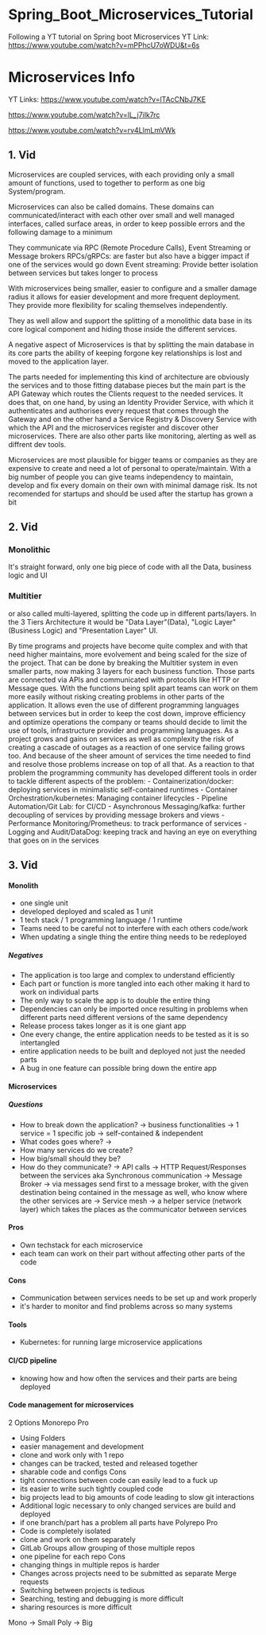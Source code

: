 # Spring_Boot_Microservices_Tutorial
Following a YT tutorial on Spring boot Microservices 
YT Link: https://www.youtube.com/watch?v=mPPhcU7oWDU&t=6s



# Microservices Info 

YT Links:
https://www.youtube.com/watch?v=lTAcCNbJ7KE

https://www.youtube.com/watch?v=lL_j7ilk7rc

https://www.youtube.com/watch?v=rv4LlmLmVWk

## 1. Vid
Microservices are coupled services, with each providing only a small amount of functions, used to together to perform as one big System/program.

Microservices can also be called domains.
These domains can communicated/interact with each other over small and well managed interfaces, called surface areas, in order to keep possible errors and the following damage to a minimum

They communicate via RPC (Remote Procedure Calls), Event Streaming or Message brokers
	RPCs/gRPCs: are faster but also have a bigger impact if one of the services would go down
	Event streaming: Provide better isolation between services but takes longer to process

With microservices being smaller, easier to configure and a smaller damage radius it allows for easier development and more frequent deployment. They provide more flexibility for scaling themselves independently. 

They as well allow and support the splitting of a monolithic data base in its core logical component and hiding those inside the different services.

A negative aspect of Microservices is that by splitting the main database in its core parts the ability of keeping forgone key relationships is lost and moved to the application layer.

The parts needed for implementing this kind of architecture are obviously the services and to those fitting database pieces but the main part is the API Gateway which routes the Clients request to the needed services. It does that, on one hand, by using an Identity Provider Service, with which it authenticates and authorises every request that comes through the Gateway and on the other hand a Service Registry & Discovery Service with which the API and the microservices register and discover other microservices.
There are also other parts like monitoring, alerting as well as diffrent dev tools.

Microservices are most plausible for bigger teams or companies as they are expensive to create and need a lot of personal to operate/maintain. With a big number of people you can give teams independency to maintain, develop and fix every domain on their own with minimal damage risk. 
Its not recomended for startups and should be used after the startup has grown a bit


## 2. Vid
### Monolithic
It's straight forward, only one big piece of code with all the Data, business logic and UI

### Multitier
or also called multi-layered, splitting the code up in different parts/layers. In the 3 Tiers Architecture it would be "Data Layer"(Data), "Logic Layer" (Business Logic) and "Presentation Layer" UI. 

By time programs and projects have become quite complex and with that need higher maintains, more evolvement and being scaled for the size of the project.
That can be done by breaking the Multitier system in even smaller parts, now making 3 layers for each business function. Those parts are connected via APIs and communicated with protocols like HTTP or Message ques. 
With the functions being split apart teams can work on them more easily without risking creating problems in other parts of the application. 
It allows even the use of different programming languages between services but in order to keep the cost down, improve efficiency and optimize operations the company or teams should decide to limit the use of tools, infrastructure provider and programming languages.
As a project grows and gains on services as well as complexity the risk of creating a cascade of outages as a reaction of one service failing grows too. And because of the sheer amount of services the time needed to find and resolve those problems increase on top of all that.
As a reaction to that problem the programming community has developed different tools in order to tackle different aspects of the problem:
	- Containerization/docker: deploying services in minimalistic self-contained runtimes 
	- Container Orchestration/kubernetes: Managing container lifecycles 
	- Pipeline Automation/Git Lab: for CI/CD
	- Asynchronous Messaging/kafka: further decoupling of services by providing message brokers and views
	- Performance Monitoring/Prometheus: to track performance of services
	- Logging and Audit/DataDog: keeping track and having an eye on everything that goes on in the services


## 3. Vid

#### Monolith
- one single unit
- developed deployed and scaled as 1 unit
- 1 tech stack / 1 programming language / 1 runtime
- Teams need to be careful not to interfere with each others code/work
- When updating a single thing the entire thing needs to be redeployed

##### Negatives
- The application is too large and complex to understand efficiently
- Each part or function is more tangled into each  other making it hard to work on individual parts
- The only way to scale the app is to double the entire thing
- Dependencies can only be imported once resulting in problems when different parts need different versions of the same dependency
- Release process takes longer as it is one giant app
- One every change, the entire application needs to be tested as it is so intertangled 
- entire application needs to be built and deployed not just the needed parts
- A bug in one feature can possible bring down the entire app

#### Microservices

##### Questions
- How to break down the application? 
	-> business functionalities -> 1 service = 1 specific job -> self-contained & independent
- What codes goes where? -> 
- How many services do we create?
- How big/small should they be?
- How do they communicate?
	-> API calls -> HTTP Request/Responses between the services aka Synchronous communication 
	-> Message Broker -> via messages send first to a message broker, with the given destination being contained in the message as well, who know where the other services are 
	-> Service mesh -> a helper service (network layer) which takes the places as the communicator between services

#### Pros
- Own techstack for each microservice
- each team can work on their part without affecting other parts of the code

#### Cons
- Communication between services needs to be set up and work properly 
- it's harder to monitor and find problems across so many systems

#### Tools
- Kubernetes: for running large microservice applications 

#### CI/CD pipeline
- knowing how and how often the services and their parts are being deployed

#### Code management for microservices
2 Options
Monorepo
Pro
- Using Folders
- easier management and development
- clone and work only with 1 repo
- changes can be tracked, tested and released together
- sharable code and configs
Cons
- tight connections between code can easily lead to a fuck up 
- its easier to write such tightly coupled code
- big projects lead to big amounts of code leading to slow git interactions
- Additional logic necessary to only changed services are build and deployed
- if one branch/part has a problem all parts have
Polyrepo
Pro
- Code is completely isolated
- clone and work on them separately
- GitLab Groups allow grouping of those multiple repos
- one pipeline for each repo
Cons
- changing things in multiple repos is harder
- Changes across projects need to be submitted as separate Merge requests
- Switching between projects is tedious
- Searching, testing and debugging is more difficult
- sharing resources is more difficult

Mono -> Small
Poly -> Big



